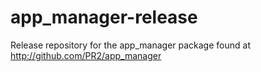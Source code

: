 app_manager-release
===================

Release repository for the app_manager package found at http://github.com/PR2/app_manager
